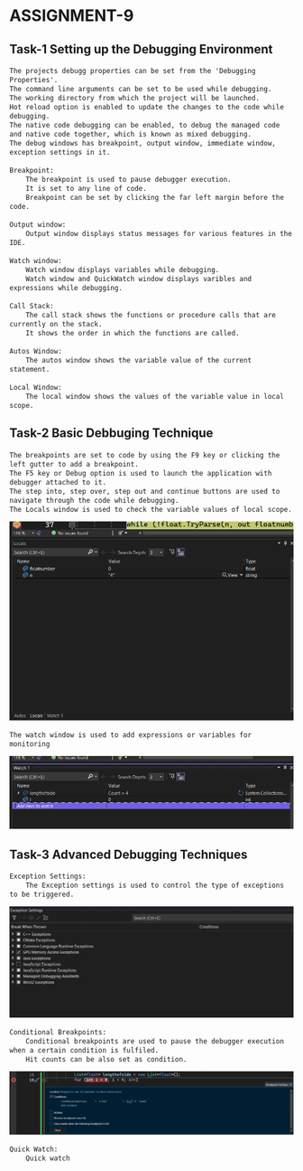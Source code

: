 # ASSIGNMENT-9
## Task-1 Setting up the Debugging Environment
    The projects debugg properties can be set from the 'Debugging Properties'.
    The command line arguments can be set to be used while debugging.
    The working directory from which the project will be launched.
    Hot reload option is enabled to update the changes to the code while debugging.
    The native code debugging can be enabled, to debug the managed code and native code together, which is known as mixed debugging.
    The debug windows has breakpoint, output window, immediate window, exception settings in it.

    Breakpoint:
        The breakpoint is used to pause debugger execution.
        It is set to any line of code.
        Breakpoint can be set by clicking the far left margin before the code.
    
    Output window:
        Output window displays status messages for various features in the IDE.
    
    Watch window:
        Watch window displays variables while debugging.
        Watch window and QuickWatch window displays varibles and expressions while debugging.

    Call Stack:
        The call stack shows the functions or procedure calls that are currently on the stack.
        It shows the order in which the functions are called.

    Autos Window:
        The autos window shows the variable value of the current statement.

    Local Window:
        The local window shows the values of the variable value in local scope.

        
## Task-2 Basic Debbuging Technique
    The breakpoints are set to code by using the F9 key or clicking the left gutter to add a breakpoint.
    The F5 key or Debug option is used to launch the application with debugger attached to it.
    The step into, step over, step out and continue buttons are used to navigate through the code while debugging.
    The Locals window is used to check the variable values of local scope.

![Local window shows the value of variables of local scope.](.\Images\9.2.1.Localswindow.png)

    The watch window is used to add expressions or variables for monitoring

![Watch window shows the values of variables and expressions](.\Images\9.2.2.Watchwindow.png)

## Task-3 Advanced Debugging Techniques
    Exception Settings:
        The Exception settings is used to control the type of exceptions to be triggered.

![Exceptions Settings](.\Images\9.3.1.ExceptionSettings.png)
    
    Conditional Breakpoints:
        Conditional breakpoints are used to pause the debugger execution when a certain condition is fulfiled.
        Hit counts can be also set as condition.

![Conditional Breakpoints](.\Images\9.3.2.ConditionalBreakpoints.png)

    Quick Watch:
        Quick watch 